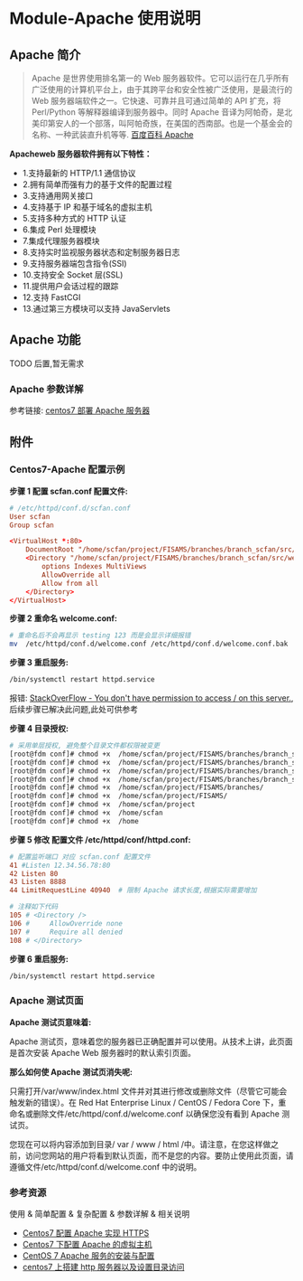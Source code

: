 # Module-Apache 使用说明

## Apache 简介

> Apache 是世界使用排名第一的 Web 服务器软件。它可以运行在几乎所有广泛使用的计算机平台上，由于其跨平台和安全性被广泛使用，是最流行的 Web 服务器端软件之一。它快速、可靠并且可通过简单的 API 扩充，将 Perl/Python 等解释器编译到服务器中。同时 Apache 音译为阿帕奇，是北美印第安人的一个部落，叫阿帕奇族，在美国的西南部。也是一个基金会的名称、一种武装直升机等等. [百度百科 Apache](https://baike.baidu.com/item/apache/6265)

**Apacheweb 服务器软件拥有以下特性：**

- 1.支持最新的 HTTP/1.1 通信协议
- 2.拥有简单而强有力的基于文件的配置过程
- 3.支持通用网关接口
- 4.支持基于 IP 和基于域名的虚拟主机
- 5.支持多种方式的 HTTP 认证
- 6.集成 Perl 处理模块
- 7.集成代理服务器模块
- 8.支持实时监视服务器状态和定制服务器日志
- 9.支持服务器端包含指令(SSI)
- 10.支持安全 Socket 层(SSL)
- 11.提供用户会话过程的跟踪
- 12.支持 FastCGI
- 13.通过第三方模块可以支持 JavaServlets

## Apache 功能

TODO 后置,暂无需求

### Apache 参数详解

参考链接: [centos7 部署 Apache 服务器](https://blog.csdn.net/loveer0/article/details/82498851)

## 附件

### Centos7-Apache 配置示例

**步骤 1 配置 scfan.conf 配置文件:**

```conf
# /etc/httpd/conf.d/scfan.conf
User scfan
Group scfan

<VirtualHost *:80>
    DocumentRoot "/home/scfan/project/FISAMS/branches/branch_scfan/src/web/fdm"
    <Directory "/home/scfan/project/FISAMS/branches/branch_scfan/src/web/fdm">
        options Indexes MultiViews
        AllowOverride all
        Allow from all
    </Directory>
</VirtualHost>
```

**步骤 2 重命名 welcome.conf:**

```bash
# 重命名后不会再显示 testing 123 而是会显示详细报错
mv  /etc/httpd/conf.d/welcome.conf /etc/httpd/conf.d/welcome.conf.bak
```

**步骤 3 重启服务:**

```bash
/bin/systemctl restart httpd.service
```

报错: [StackOverFlow - You don't have permission to access / on this server.](https://stackoverflow.com/questions/10873295/error-message-forbidden-you-dont-have-permission-to-access-on-this-server),后续步骤已解决此问题,此处可供参考

**步骤 4 目录授权:**

```bash
# 采用单层授权, 避免整个目录文件都权限被变更
[root@fdm conf]# chmod +x  /home/scfan/project/FISAMS/branches/branch_scfan/src/web/fdm
[root@fdm conf]# chmod +x  /home/scfan/project/FISAMS/branches/branch_scfan/src/web/
[root@fdm conf]# chmod +x  /home/scfan/project/FISAMS/branches/branch_scfan/src/
[root@fdm conf]# chmod +x  /home/scfan/project/FISAMS/branches/branch_scfan/
[root@fdm conf]# chmod +x  /home/scfan/project/FISAMS/branches/
[root@fdm conf]# chmod +x  /home/scfan/project/FISAMS/
[root@fdm conf]# chmod +x  /home/scfan/project
[root@fdm conf]# chmod +x  /home/scfan
[root@fdm conf]# chmod +x  /home
```

**步骤 5 修改 配置文件 /etc/httpd/conf/httpd.conf:**

```conf
# 配置监听端口 对应 scfan.conf 配置文件
41 #Listen 12.34.56.78:80
42 Listen 80
43 Listen 8888
44 LimitRequestLine 40940  # 限制 Apache 请求长度,根据实际需要增加

# 注释如下代码
105 # <Directory />
106 #     AllowOverride none
107 #     Require all denied
108 # </Directory>
```

**步骤 6 重启服务:**

```bash
/bin/systemctl restart httpd.service
```

### Apache 测试页面

**Apache 测试页意味着:**

Apache 测试页，意味着您的服务器已正确配置并可以使用。从技术上讲，此页面是首次安装 Apache Web 服务器时的默认索引页面。

**那么如何使 Apache 测试页消失呢:**

只需打开/var/www/index.html 文件并对其进行修改或删除文件（尽管它可能会触发新的错误）。在 Red Hat Enterprise Linux / CentOS / Fedora Core 下，重命名或删除文件/etc/httpd/conf.d/welcome.conf 以确保您没有看到 Apache 测试页。

您现在可以将内容添加到目录/ var / www / html /中。请注意，在您这样做之前，访问您网站的用户将看到默认页面，而不是您的内容。要防止使用此页面，请遵循文件/etc/httpd/conf.d/welcome.conf 中的说明。

### 参考资源

使用 & 简单配置 & 复杂配置 & 参数详解 & 相关说明

- [Centos7 配置 Apache 实现 HTTPS](https://blog.51cto.com/13043516/2300167)
- [Centos7 下配置 Apache 的虚拟主机](https://www.cnblogs.com/jxc321/p/8490446.html)
- [CentOS 7 Apache 服务的安装与配置](https://www.cnblogs.com/fisherpau/p/11375874.html)
- [centos7 上搭建 http 服务器以及设置目录访问](https://www.cnblogs.com/snake553/p/8856729.html)
